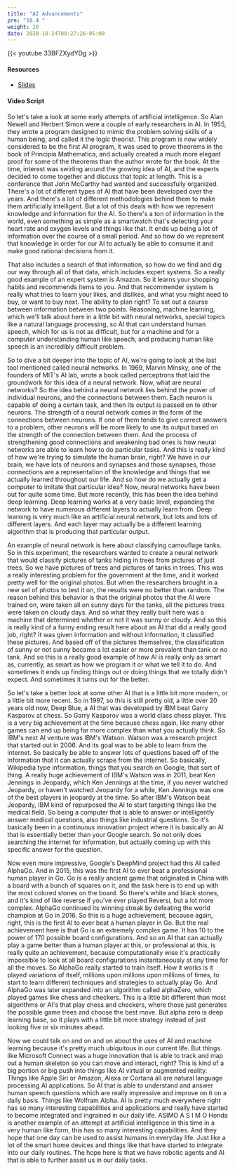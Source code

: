 ```yaml
---
title: "AI Advancements"
pre: "18.4 "
weight: 20
date: 2020-10-24T00:27:26-05:00
---
```


{{< youtube 33BFZXydYDg >}}


#### Resources
* [Slides](/1-cc110/18-ai/slides/ArtificialIntelligence.pdf)

#### Video Script

So let's take a look at some early attempts of artificial intelligence. So Alan Newell and Herbert Simon were a couple of early researchers in AI. In 1955, they wrote a program designed to mimic the problem solving skills of a human being, and called it the logic theorist. This program is now widely considered to be the first AI program, it was used to prove theorems in the book of Principia Mathematica, and actually created a much more elegant proof for some of the theorems than the author wrote for the book. At the time, interest was swirling around the growing idea of AI, and the experts decided to come together and discuss that topic at length. This is a conference that John McCarthy had wanted and successfully organized. There's a lot of different types of AI that have been developed over the years. And there's a lot of different methodologies behind them to make them artificially intelligent. But a lot of this deals with how we represent knowledge and information for the AI. So there's a ton of information in the world, even something as simple as a smartwatch that's detecting your heart rate and oxygen levels and things like that. It ends up being a lot of information over the course of a small period. And so how do we represent that knowledge in order for our AI to actually be able to consume it and make good rational decisions from it. 

That also includes a search of that information, so how do we find and dig our way through all of that data, which includes expert systems. So a really good example of an expert system is Amazon. So it learns your shopping habits and recommends items to you. And that recommender system is really what tries to learn your likes, and dislikes, and what you might need to buy, or want to buy next. The ability to plan right? To set out a course between information between two points. Reasoning, machine learning, which we'll talk about here in a little bit with neural networks, special topics like a natural language processing, so AI that can understand human speech, which for us is not as difficult, but for a machine and for a computer understanding human like speech, and producing human like speech is an incredibly difficult problem. 

So to dive a bit deeper into the topic of AI, we're going to look at the last tool mentioned called neural networks. In 1969, Marvin Minsky, one of the founders of MIT's AI lab, wrote a book called perceptrons that laid the groundwork for this idea of a neural network. Now, what are neural networks? So the idea behind a neural network lies behind the power of individual neurons, and the connections between them. Each neuron is capable of doing a certain task, and then its output is passed on to other neurons. The strength of a neural network comes in the form of the connections between neurons. If one of them tends to give correct answers to a problem, other neurons will be more likely to use its output based on the strength of the connection between them. And the process of strengthening good connections and weakening bad ones is how neural networks are able to learn how to do particular tasks. And this is really kind of how we're trying to simulate the human brain, right? We have in our brain, we have lots of neurons and synapses and those synapses, those connections are a representation of the knowledge and things that we actually learned throughout our life. And so how do we actually get a computer to imitate that particular idea? Now, neural networks have been out for quite some time. But more recently, this has been the idea behind deep learning. Deep learning works at a very basic level, expanding the network to have numerous different layers to actually learn from. Deep learning is very much like an artificial neural network, but lots and lots of different layers. And each layer may actually be a different learning algorithm that is producing that particular output. 

An example of neural network is here about classifying camouflage tanks. So in this experiment, the researchers wanted to create a neural network that would classify pictures of tanks hiding in trees from pictures of just trees. So we have pictures of trees and pictures of tanks in trees. This was a really interesting problem for the government at the time, and it worked pretty well for the original photos. But when the researchers brought in a new set of photos to test it on, the results were no better than random. The reason behind this behavior is that the original photos that the AI were trained on, were taken all on sunny days for the tanks, all the pictures trees were taken on cloudy days. And so what they really built here was a machine that determined whether or not it was sunny or cloudy. And so this is really kind of a funny ending result here about an AI that did a really good job, right? It was given information and without information, it classified these pictures. And based off of the pictures themselves, the classification of sunny or not sunny became a lot easier or more prevalent than tank or no tank. And so this is a really good example of how AI is really only as smart as, currently, as smart as how we program it or what we tell it to do. And sometimes it ends up finding things out or doing things that we totally didn't expect. And sometimes it turns out for the better. 

So let's take a better look at some other AI that is a little bit more modern, or a little bit more recent. So in 1997, so this is still pretty old, a little over 20 years old now, Deep Blue, a AI that was developed by IBM beat Garry Kasparov at chess. So Garry Kasparov was a world class chess player. This is a very big achievement at the time because chess again, like many other games can end up being far more complex than what you actually think. So IBM's next AI venture was IBM's Watson. Watson was a research project that started out in 2006. And its goal was to be able to learn from the internet. So basically be able to answer lots of questions based off of the information that it can actually scrape from the internet. So basically, Wikipedia type information, things that you search on Google, that sort of thing. A really huge achievement of IBM's Watson was in 2011, beat Ken Jennings in Jeopardy, which Ken Jennings at the time, if you never watched Jeopardy, or haven't watched Jeopardy for a while, Ken Jennings was one of the best players in jeopardy at the time. So after IBM's Watson beat Jeopardy, IBM kind of repurposed the AI to start targeting things like the medical field. So being a computer that is able to answer or intelligently answer medical questions, also things like industrial questions. So it's basically been in a continuous innovation project where it is basically an AI that is essentially better than your Google search. So not only does searching the internet for information, but actually coming up with this specific answer for the question. 

Now even more impressive, Google's DeepMind project had this AI called AlphaGo. And in 2015, this was the first AI to ever beat a professional human player in Go. Go is a really ancient game that originated in China with a board with a bunch of squares on it, and the task here is to end up with the most colored stones on the board. So there's white and black stones, and it's kind of like reverse if you've ever played Reversi, but a lot more complex. AlphaGo continued its winning streak by defeating the world champion at Go in 2016. So this is a huge achievement, because again, right, this is the first AI to ever beat a human player in Go. But the real achievement here is that Go is an extremely complex game. It has 10 to the power of 170 possible board configurations. And so an AI that can actually play a game better than a human player at this, or professional at this, is really quite an achievement, because computationally wise it's practically impossible to look at all board configurations instantaneously at any time for all the moves. So AlphaGo really started to train itself. How it works is it played variations of itself, millions upon millions upon millions of times, to start to learn different techniques and strategies to actually play Go. And AlphaGo was later expanded into an algorithm called alphaZero, which played games like chess and checkers. This is a little bit different than most algorithms or AI's that play chess and checkers, where those just generates the possible game trees and choose the best move. But alpha zero is deep learning base, so it plays with a little bit more strategy instead of just looking five or six minutes ahead. 

Now we could talk on and on and on about the uses of AI and machine learning because it's pretty much ubiquitous in our current life. But things like Microsoft Connect was a huge innovation that is able to track and map out a human skeleton so you can move and interact, right? This is kind of a big portion or big push into things like AI virtual or augmented reality. Things like Apple Siri or Amazon, Alexa or Cortana all are natural language processing AI applications. So AI that is able to understand and answer human speech questions which are really impressive and improve on it on a daily basis. Things like Wolfram Alpha. AI is pretty much everywhere right has so many interesting capabilities and applications and really have started to become integrated and ingrained in our daily life. ASIMO A S I M O Honda is another example of an attempt at artificial intelligence in this time in a very human like form, this has so many interesting capabilities. And they hope that one day can be used to assist humans in everyday life. Just like a lot of the smart home devices and things like that have started to integrate into our daily routines. The hope here is that we have robotic agents and AI that is able to further assist us in our daily tasks. 